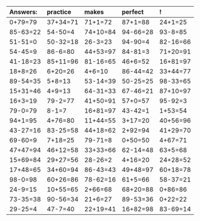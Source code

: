 | Answers: | practice | makes | perfect | ! |
| :--- | :--- | :--- | :--- | :--- |
| 0+79=79 | 37+34=71 | 71+1=72 | 87+1=88 | 24+1=25 | 
| 85-63=22 | 54-50=4 | 74+10=84 | 94-66=28 | 93-8=85 | 
| 51-51=0 | 50-32=18 | 26-3=23 | 94-90=4 | 82-16=66 | 
| 54-45=9 | 86-6=80 | 44+53=97 | 84-81=3 | 71+20=91 | 
| 41-18=23 | 85+11=96 | 81-16=65 | 46+6=52 | 16+81=97 | 
| 18+8=26 | 6+20=26 | 4+6=10 | 86-44=42 | 33+44=77 | 
| 89-54=35 | 5+8=13 | 53-14=39 | 50-25=25 | 98-33=65 | 
| 15+31=46 | 4+9=13 | 64-31=33 | 67-46=21 | 87+10=97 | 
| 16+3=19 | 79-2=77 | 41+50=91 | 57+0=57 | 95-92=3 | 
| 79-0=79 | 8-1=7 | 16+81=97 | 43-42=1 | 1+53=54 | 
| 94+1=95 | 4+76=80 | 11+44=55 | 3+17=20 | 40+56=96 | 
| 43-27=16 | 83-25=58 | 44+18=62 | 2+92=94 | 41+29=70 | 
| 69-60=9 | 7+18=25 | 79-71=8 | 0+50=50 | 4+67=71 | 
| 47+47=94 | 46+12=58 | 33+33=66 | 62-14=48 | 63+5=68 | 
| 15+69=84 | 29+27=56 | 28-26=2 | 4+16=20 | 24+28=52 | 
| 17+48=65 | 34+60=94 | 86-43=43 | 49+48=97 | 60+18=78 | 
| 98-0=98 | 60+26=86 | 78-62=16 | 61+5=66 | 58-37=21 | 
| 24-9=15 | 10+55=65 | 2+66=68 | 68+20=88 | 0+86=86 | 
| 73-35=38 | 90-56=34 | 21+6=27 | 89-53=36 | 0+22=22 | 
| 29-25=4 | 47-7=40 | 22+19=41 | 16+82=98 | 83-69=14 | 

